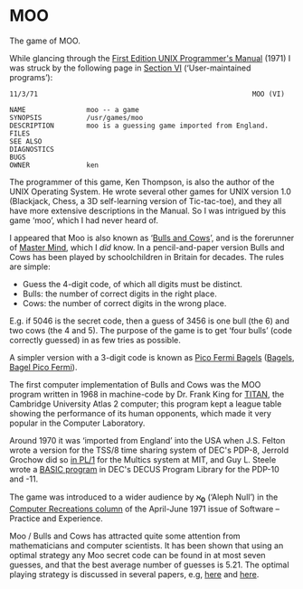 # MOO
The game of MOO.

While glancing through the [First Edition UNIX Programmer's Manual](https://web.archive.org/web/20060302222731/http://www.cs.bell-labs.com:80/who/dmr/1stEdman.html) (1971) I was struck by the following page in [Section VI](https://web.archive.org/web/20060314024422/http://cm.bell-labs.com/cm/cs/who/dmr/man61.pdf) (‘User-maintained programs’): 
```
11/3/71                                                     MOO (VI)

NAME               moo -- a game
SYNOPSIS           /usr/games/moo
DESCRIPTION        moo is a guessing game imported from England.
FILES
SEE ALSO
DIAGNOSTICS
BUGS
OWNER              ken
```
The programmer of this game, Ken Thompson, is also the author of the UNIX Operating System. He wrote several other games for UNIX version 1.0 (Blackjack, Chess, a 3D self-learning version of Tic-tac-toe), and they all have more extensive descriptions in the Manual. So I was intrigued by this game ‘moo’, which I had never heard of.

I appeared that Moo is also known as ‘[Bulls and Cows](https://en.wikipedia.org/wiki/Bulls_and_Cows)’, and is the forerunner of [Master Mind](https://en.wikipedia.org/wiki/Mastermind_(board_game)), which I *did* know. In a pencil-and-paper version Bulls and Cows has been played by schoolchildren in Britain for decades. The rules are simple:
* Guess the 4-digit code, of which all digits must be distinct.
* Bulls: the number of correct digits in the right place.
* Cows:  the number of correct digits in the wrong place.

E.g. if 5046 is the secret code, then a guess of 3456 is one bull (the 6) and two cows (the 4 and 5). The purpose of the game is to get ‘four bulls’ (code correctly guessed) in as few tries as possible. 

A simpler version with a 3-digit code is known as [Pico Fermi Bagels](https://everything2.com/title/Pico+Fermi+Bagels) ([Bagels](https://www.armoredpenguin.com/bagels/), [Bagel Pico Fermi](https://www.messforless.net/what-is-the-bagel-pico-fermi-math-game/)).

The first computer implementation of Bulls and Cows was the MOO program written in 1968 in machine-code by Dr. Frank King for [TITAN](https://en.wikipedia.org/wiki/Titan_(1963_computer)), the Cambridge University Atlas&nbsp;2 computer; this program kept a league table showing the performance of its human opponents, which made it very popular in the Computer Laboratory.

Around 1970 it was ‘imported from England’ into the USA when J.S. Felton wrote a version for the TSS/8 time sharing system of DEC's PDP-8, Jerrold Grochow did so [in PL/1](https://web.archive.org/web/20161114010351/http://ftp.stratus.com/vos/multics/pg/pg.html) for the Multics system at MIT, and Guy L. Steele wrote a [BASIC program](https://archive.org/details/h42_DECUS_8-394/page/n3/mode/2up) in DEC's DECUS Program Library for the PDP-10 and -11. 

The game was introduced to a wider audience by <b><large>ℵ</large><sub>0</sub></b> (‘Aleph Null’) in the [Computer Recreations column](https://onlinelibrary.wiley.com/doi/10.1002/spe.4380010210) of the April-June 1971 issue of Software – Practice and Experience.

Moo / Bulls and Cows has attracted quite some attention from mathematicians and computer scientists. It has been shown that using an optimal strategy any Moo secret code can be found in at most seven guesses, and that the best average number of guesses is 5.21. The optimal playing strategy is discussed in several papers, e.g, [here](https://web.archive.org/web/20120425120039/http://www.jfwaf.com/Bulls%20and%20Cows.pdf) and [here](http://slovesnov.users.sf.net/bullscows/bullscows.pdf).


